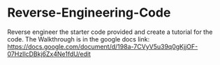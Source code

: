 # Reverse-Engineering-Code
Reverse engineer the starter code provided and create a tutorial for the code.
The Walkthrough is in the google docs link:
https://docs.google.com/document/d/198a-7CVyV5u39q0gKjjOF-07HzIlcDBkj6Zx4Ne1fdU/edit
